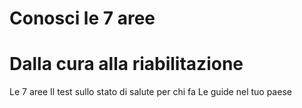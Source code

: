 # Conosci le 7 aree
# Dalla cura alla riabilitazione 

Le 7 aree 
Il test sullo stato di salute per chi fa
Le guide nel tuo paese
<!--stackedit_data:
eyJoaXN0b3J5IjpbMTI3MDE0MTAyM119
-->